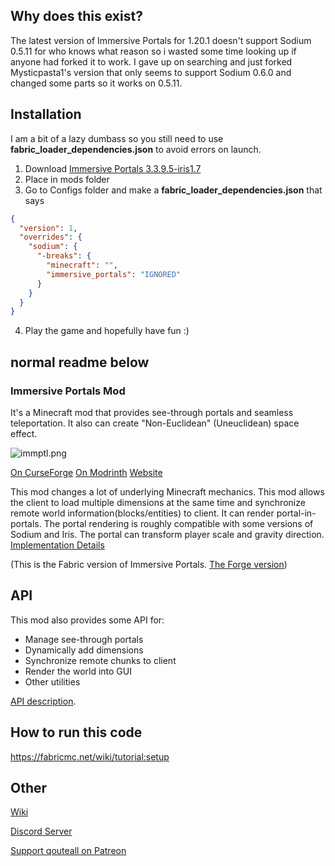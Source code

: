 

## Why does this exist?
The latest version of Immersive Portals for 1.20.1 doesn't support Sodium 0.5.11 for who knows what reason
so i wasted some time looking up if anyone had forked it to work. I gave up on searching and just forked Mysticpasta1's version that only seems to support Sodium 0.6.0 and changed some parts so it works on 0.5.11.

## Installation
I am a bit of a lazy dumbass so you still need to use **fabric_loader_dependencies.json** to avoid errors on launch.

1. Download [Immersive Portals 3.3.9.5-iris1.7](https://github.com/BooshSource/ImmersivePortalsMinor/releases/tag/v3.3.9.5-iris1.7)
2. Place in mods folder
3. Go to Configs folder and make a **fabric_loader_dependencies.json** that says
```json
{
  "version": 1,
  "overrides": {
    "sodium": {
      "-breaks": {
        "minecraft": "",
        "immersive_portals": "IGNORED"
      }
    }
  }
}
```
4. Play the game and hopefully have fun :) 


## normal readme below
### Immersive Portals Mod

It's a Minecraft mod that provides see-through portals and seamless teleportation. It also can create "Non-Euclidean" (Uneuclidean) space effect.

![immptl.png](https://i.loli.net/2021/09/30/chHMG45dsnZNqep.png)

[On CurseForge](https://www.curseforge.com/minecraft/mc-mods/immersive-portals-mod)     [On Modrinth](https://modrinth.com/mod/immersiveportals)     [Website](https://qouteall.fun/immptl/)

This mod changes a lot of underlying Minecraft mechanics. This mod allows the client to load multiple dimensions at the same time and synchronize remote world information(blocks/entities) to client. It can render portal-in-portals. The portal rendering is roughly compatible with some versions of Sodium and Iris. The portal can transform player scale and gravity direction.  [Implementation Details](https://qouteall.fun/immptl/wiki/Implementation-Details)

(This is the Fabric version of Immersive Portals. [The Forge version](https://github.com/iPortalTeam/ImmersivePortalsModForForge))

## API

This mod also provides some API for:

* Manage see-through portals
* Dynamically add dimensions
* Synchronize remote chunks to client
* Render the world into GUI
* Other utilities

[API description](https://qouteall.fun/immptl/wiki/API-for-Other-Mods.html).

## How to run this code
https://fabricmc.net/wiki/tutorial:setup

## Other

[Wiki](https://qouteall.fun/immptl/wiki/)

[Discord Server](https://discord.gg/BZxgURK)

[Support qouteall on Patreon](https://www.patreon.com/qouteall)

